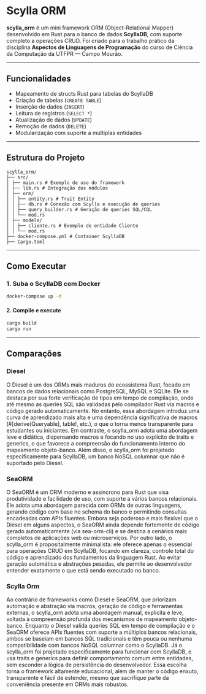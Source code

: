 # Scylla ORM
**scylla_orm** é um mini framework ORM (Object-Relational Mapper) desenvolvido em Rust para o banco de dados **ScyllaDB**, com suporte completo a operações CRUD. Foi criado para o trabalho prático da disciplina **Aspectos de Linguagens de Programação** do curso de Ciência da Computação da UTFPR — Campo Mourão.

---

##  Funcionalidades

- Mapeamento de structs Rust para tabelas do ScyllaDB
- Criação de tabelas (`CREATE TABLE`)
- Inserção de dados (`INSERT`)
- Leitura de registros (`SELECT *`)
- Atualização de dados (`UPDATE`)
- Remoção de dados (`DELETE`)
- Modularização com suporte a múltiplas entidades

---

## Estrutura do Projeto

```
scylla_orm/
├── src/
│ ├── main.rs # Exemplo de uso do framework
│ ├── lib.rs # Integração dos módulos
│ ├── orm/
│ │ ├── entity.rs # Trait Entity
│ │ ├── db.rs # Conexão com Scylla e execução de queries
│ │ ├── query_builder.rs # Geração de queries SQL/CQL
│ │ └── mod.rs
│ ├── models/
│ │ ├── cliente.rs # Exemplo de entidade Cliente
│ │ └── mod.rs
├── docker-compose.yml # Container ScyllaDB
├── Cargo.toml
```
---

## Como Executar

### 1. Suba o ScyllaDB com Docker

```bash
docker-compose up -d
```
#### 2. Compile e execute

```bash
cargo build
cargo run
```
---

## Comparações

### Diesel
O Diesel é um dos ORMs mais maduros do ecossistema Rust, focado em bancos de dados relacionais como PostgreSQL, MySQL e SQLite. Ele se destaca por sua forte verificação de tipos em tempo de compilação, onde até mesmo as queries SQL são validadas pelo compilador Rust via macros e código gerado automaticamente. No entanto, essa abordagem introduz uma curva de aprendizado mais alta e uma dependência significativa de macros (#[derive(Queryable], table!, etc.), o que o torna menos transparente para estudantes ou iniciantes. Em contraste, o scylla_orm adota uma abordagem leve e didática, dispensando macros e focando no uso explícito de traits e generics, o que favorece a compreensão do funcionamento interno do mapeamento objeto-banco. Além disso, o scylla_orm foi projetado especificamente para ScyllaDB, um banco NoSQL columnar que não é suportado pelo Diesel.

### SeaORM

O SeaORM é um ORM moderno e assíncrono para Rust que visa produtividade e facilidade de uso, com suporte a vários bancos relacionais. Ele adota uma abordagem parecida com ORMs de outras linguagens, gerando código com base no schema do banco e permitindo consultas encadeadas com APIs fluentes. Embora seja poderoso e mais flexível que o Diesel em alguns aspectos, o SeaORM ainda depende fortemente de código gerado automaticamente (via sea-orm-cli) e se destina a cenários mais completos de aplicações web ou microserviços. Por outro lado, o scylla_orm é propositalmente minimalista: ele oferece apenas o essencial para operações CRUD em ScyllaDB, focando em clareza, controle total do código e aprendizado dos fundamentos da linguagem Rust. Ao evitar geração automática e abstrações pesadas, ele permite ao desenvolvedor entender exatamente o que está sendo executado no banco.

### Scylla Orm
Ao contrário de frameworks como Diesel e SeaORM, que priorizam automação e abstração via macros, geração de código e ferramentas externas, o scylla_orm adota uma abordagem manual, explícita e leve, voltada à compreensão profunda dos mecanismos de mapeamento objeto-banco. Enquanto o Diesel valida queries SQL em tempo de compilação e o SeaORM oferece APIs fluentes com suporte a múltiplos bancos relacionais, ambos se baseiam em bancos SQL tradicionais e têm pouca ou nenhuma compatibilidade com bancos NoSQL columnar como o ScyllaDB. Já o scylla_orm foi projetado especificamente para funcionar com ScyllaDB, e usa traits e generics para definir comportamento comum entre entidades, sem esconder a lógica de persistência do desenvolvedor. Essa escolha torna o framework altamente educacional, além de manter o código enxuto, transparente e fácil de estender, mesmo que sacrifique parte da conveniência presente em ORMs mais robustos.